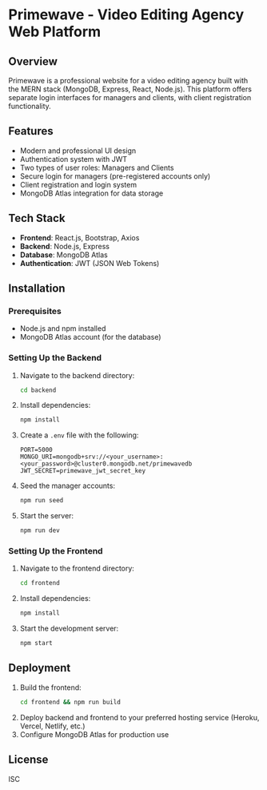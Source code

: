 # Primewave - Video Editing Agency Web Platform

## Overview
Primewave is a professional website for a video editing agency built with the MERN stack (MongoDB, Express, React, Node.js). This platform offers separate login interfaces for managers and clients, with client registration functionality.

## Features
- Modern and professional UI design
- Authentication system with JWT
- Two types of user roles: Managers and Clients
- Secure login for managers (pre-registered accounts only)
- Client registration and login system
- MongoDB Atlas integration for data storage


## Tech Stack
- **Frontend**: React.js, Bootstrap, Axios
- **Backend**: Node.js, Express
- **Database**: MongoDB Atlas
- **Authentication**: JWT (JSON Web Tokens)

## Installation

### Prerequisites
- Node.js and npm installed
- MongoDB Atlas account (for the database)

### Setting Up the Backend
1. Navigate to the backend directory:
   ```bash
   cd backend
   ```
2. Install dependencies:
   ```bash
   npm install
   ```
3. Create a `.env` file with the following:
   ```
   PORT=5000
   MONGO_URI=mongodb+srv://<your_username>:<your_password>@cluster0.mongodb.net/primewavedb
   JWT_SECRET=primewave_jwt_secret_key
   ```
4. Seed the manager accounts:
   ```bash
   npm run seed
   ```
5. Start the server:
   ```bash
   npm run dev
   ```

### Setting Up the Frontend
1. Navigate to the frontend directory:
   ```bash
   cd frontend
   ```
2. Install dependencies:
   ```bash
   npm install
   ```
3. Start the development server:
   ```bash
   npm start
   ```

## Deployment
1. Build the frontend:
   ```bash
   cd frontend && npm run build
   ```
2. Deploy backend and frontend to your preferred hosting service (Heroku, Vercel, Netlify, etc.)
3. Configure MongoDB Atlas for production use

## License
ISC
